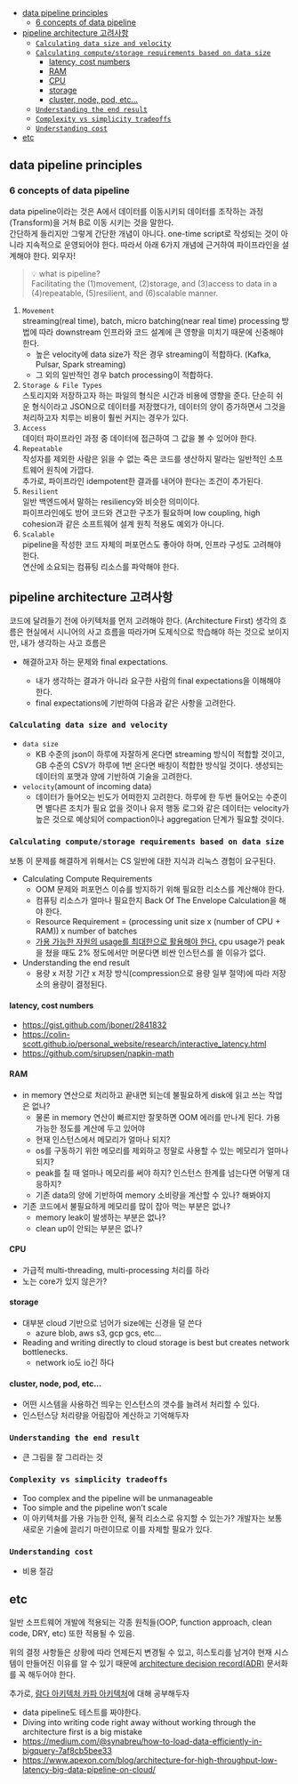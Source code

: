 <!-- @import "[TOC]" {cmd="toc" depthFrom=1 depthTo=6 orderedList=false} -->
<!-- code_chunk_output -->

- [data pipeline principles](#data-pipeline-principles)
  - [6 concepts of data pipeline](#6-concepts-of-data-pipeline)
- [pipeline architecture 고려사항](#pipeline-architecture-고려사항)
  - [`Calculating data size and velocity`](#calculating-data-size-and-velocity)
  - [`Calculating compute/storage requirements based on data size`](#calculating-computestorage-requirements-based-on-data-size)
    - [latency, cost numbers](#latency-cost-numbers)
    - [RAM](#ram)
    - [CPU](#cpu)
    - [storage](#storage)
    - [cluster, node, pod, etc...](#cluster-node-pod-etc)
  - [`Understanding the end result`](#understanding-the-end-result)
  - [`Complexity vs simplicity tradeoffs`](#complexity-vs-simplicity-tradeoffs)
  - [`Understanding cost`](#understanding-cost)
- [etc](#etc)

<!-- /code_chunk_output -->

## data pipeline principles

### 6 concepts of data pipeline

data pipeline이라는 것은 A에서 데이터를 이동시키되 데이터를 조작하는 과정(Transform)을 거쳐 B로 이동 시키는 것을 말한다.  
간단하게 들리지만 그렇게 간단한 개념이 아니다. one-time script로 작성되는 것이 아니라 지속적으로 운영되어야 한다.
따라서 아래 6가지 개념에 근거하여 파이프라인을 설계해야 한다. 외우자!

> 💡 what is pipeline?  
> Facilitating the (1)movement, (2)storage, and (3)access to data in a (4)repeatable, (5)resilient, and (6)scalable manner.

1. `Movement`  
   streaming(real time), batch, micro batching(near real time)
   processing 방법에 따라 downstream 인프라와 코드 설계에 큰 영향을 미치기 때문에 신중해야 한다.
   - 높은 velocity에 data size가 작은 경우 streaming이 적합하다. (Kafka, Pulsar, Spark streaming)
   - 그 외의 일반적인 경우 batch processing이 적합하다.
2. `Storage & File Types`  
   스토리지와 저장하고자 하는 파일의 형식은 시간과 비용에 영향을 준다. 단순히 쉬운 형식이라고 JSON으로 데이터를 저장했다가, 데이터의 양이 증가하면서 그것을 처리하고자 치루는 비용이 훨씬 커지는 경우가 있다.
3. `Access`  
   데이터 파이프라인 과정 중 데이터에 접근하여 그 값을 볼 수 있어야 한다.
4. `Repeatable`  
   작성자를 제외한 사람은 읽을 수 없는 죽은 코드를 생산하지 말라는 일반적인 소프트웨어 원칙에 가깝다.  
   추가로, 파이프라인 idempotent한 결과를 내어야 한다는 조건이 추가된다.
5. `Resilient`  
   일반 백엔드에서 말하는 resiliency와 비슷한 의미이다.  
   파이프라인에도 방어 코드와 견고한 구조가 필요하며 low coupling, high cohesion과 같은 소프트웨어 설계 원칙 적용도 예외가 아니다.
6. `Scalable`  
   pipeline을 작성한 코드 자체의 퍼포먼스도 좋아야 하며, 인프라 구성도 고려해야 한다.  
   연산에 소요되는 컴퓨팅 리소스를 파악해야 한다.

## pipeline architecture 고려사항

코드에 달려들기 전에 아키텍처를 먼저 고려해야 한다. (Architecture First)
생각의 흐름은 현실에서 시니어의 사고 흐름을 따라가며 도제식으로 학습해야 하는 것으로 보이지만, 내가 생각하는 사고 흐름은

- 해결하고자 하는 문제와 final expectations.

  - 내가 생각하는 결과가 아니라 요구한 사람의 final expectations을 이해해야 한다.
  - final expectations에 기반하여 다음과 같은 사항을 고려한다.

### `Calculating data size and velocity`

- `data size`
  - KB 수준의 json이 하루에 자잘하게 온다면 streaming 방식이 적합할 것이고, GB 수준의 CSV가 하루에 1번 온다면 배칭이 적합한 방식일 것이다. 생성되는 데이터의 포맷과 양에 기반하여 기술을 고려한다.
- `velocity`(amount of incoming data)
  - 데이터가 들어오는 빈도가 어떠한지 고려한다. 하루에 한 두번 들어오는 수준이면 별다른 조치가 필요 없을 것이나 유저 행동 로그와 같은 데이터는 velocity가 높은 것으로 예상되어 compaction이나 aggregation 단계가 필요할 것이다.

### `Calculating compute/storage requirements based on data size`

보통 이 문제를 해결하게 위해서는 CS 일반에 대한 지식과 리눅스 경험이 요구된다.

- Calculating Compute Requirements
  - OOM 문제와 퍼포먼스 이슈를 방지하기 위해 필요한 리소스를 계산해야 한다.
  - 컴퓨팅 리소스가 얼마나 필요한지 Back Of The Envelope Calculation을 해야 한다.
  - Resource Requirement = (processing unit size x (number of CPU + RAM)) x number of batches
  - <ins>가용 가능한 자원의 usage를 최대한으로 활용해야 한다.</ins> cpu usage가 peak을 쳤을 때도 2% 정도에서만 머문다면 비싼 인스턴스를 쓸 이유가 없다.
- Understanding the end result
  - 용량 x 저장 기간 x 저장 방식(compression으로 용량 일부 절약)에 따라 저장소의 용량이 결정된다.

#### latency, cost numbers

- https://gist.github.com/jboner/2841832
- https://colin-scott.github.io/personal_website/research/interactive_latency.html
- https://github.com/sirupsen/napkin-math

#### RAM

- in memory 연산으로 처리하고 끝내면 되는데 불필요하게 disk에 읽고 쓰는 작업은 없나?
  - 물론 in memory 연산이 빠르지만 잘못하면 OOM 에러를 만나게 된다. 가용 가능한 정도를 계산에 두고 있어야
  - 현재 인스턴스에서 메모리가 얼마나 되지?
  - os를 구동하기 위한 메모리를 제외하고 정말로 사용할 수 있는 메모리가 얼마나 되지?
  - peak를 칠 때 얼마나 메모리를 써야 하지? 인스턴스 한계를 넘는다면 어떻게 대응하지?
  - 기존 data의 양에 기반하여 memory 소비량을 계산할 수 있나? 해봐야지
- 기존 코드에서 불필요하게 메모리를 많이 잡아 먹는 부분은 없나?
  - memory leak이 발생하는 부분은 없나?
  - clean up이 안되는 부분은 없나?

#### CPU

- 가급적 multi-threading, multi-processing 처리를 하라
- 노는 core가 있지 않은가?

#### storage

- 대부분 cloud 기반으로 넘어가 size에는 신경을 덜 쓴다
  - azure blob, aws s3, gcp gcs, etc...
- Reading and writing directly to cloud storage is best but creates network bottlenecks.
  - network io도 io긴 하다

#### cluster, node, pod, etc...

- 어떤 시스템을 사용하건 띄우는 인스턴스의 갯수를 늘려서 처리할 수 있다.
- 인스턴스당 처리량을 어림잡아 계산하고 기억해두자

### `Understanding the end result`

- 큰 그림을 잘 그리라는 것

### `Complexity vs simplicity tradeoffs`

- Too complex and the pipeline will be unmanageable
- Too simple and the pipeline won’t scale
- 이 아키텍처를 가용 가능한 인적, 물적 리소스로 유지할 수 있는가? 개발자는 보통 새로운 기술에 끌리기 마련이므로 이를 자제할 필요가 있다.

### `Understanding cost`

- 비용 절감

## etc

일반 소프트웨어 개발에 적용되는 각종 원칙들(OOP, function approach, clean code, DRY, etc) 또한 적용될 수 있음.

위의 결정 사항들은 상황에 따라 언제든지 변경될 수 있고, 히스토리를 남겨야 현재 시스템이 만들어진 이유를 알 수 있기 때문에 [architecture decision record(ADR)](https://github.com/joelparkerhenderson/architecture-decision-record) 문서화를 꼭 해두어야 한다.

추가로, [람다 아키텍처 카파 아키텍처](https://towardsdatascience.com/a-brief-introduction-to-two-data-processing-architectures-lambda-and-kappa-for-big-data-4f35c28005bb)에 대해 공부해두자

- data pipeline도 테스트를 짜야한다.
- Diving into writing code right away without working through the architecture first is a big mistake
- https://medium.com/@synabreu/how-to-load-data-efficiently-in-bigquery-7af8cb5bee33
- https://www.apexon.com/blog/architecture-for-high-throughput-low-latency-big-data-pipeline-on-cloud/
